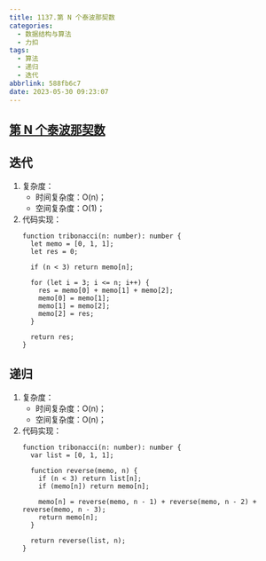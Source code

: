 ```yaml
---
title: 1137.第 N 个泰波那契数
categories:
  - 数据结构与算法
  - 力扣
tags:
  - 算法
  - 递归
  - 迭代
abbrlink: 588fb6c7
date: 2023-05-30 09:23:07
---
```


## [第 N 个泰波那契数](https://leetcode.cn/problems/n-th-tribonacci-number/)

## 迭代
1. 复杂度：
    - 时间复杂度：O(n)；
    - 空间复杂度：O(1)；
2. 代码实现：
    ```TS
    function tribonacci(n: number): number {
      let memo = [0, 1, 1];
      let res = 0;

      if (n < 3) return memo[n];

      for (let i = 3; i <= n; i++) {
        res = memo[0] + memo[1] + memo[2];
        memo[0] = memo[1];
        memo[1] = memo[2];
        memo[2] = res;
      }

      return res;
    }
    ```

## 递归
1. 复杂度：
    - 时间复杂度：O(n)；
    - 空间复杂度：O(n)；
2. 代码实现：
    ```TS
    function tribonacci(n: number): number {
      var list = [0, 1, 1];

      function reverse(memo, n) {
        if (n < 3) return list[n];
        if (memo[n]) return memo[n];

        memo[n] = reverse(memo, n - 1) + reverse(memo, n - 2) + reverse(memo, n - 3);
        return memo[n];
      }

      return reverse(list, n);
    }
    ```
